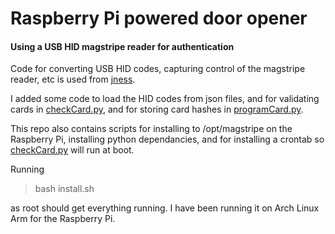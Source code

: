 # Raspberry Pi powered door opener
#### Using a USB HID magstripe reader for authentication


Code for converting USB HID codes, capturing control of the magstripe reader, etc is used from [jness](https://github.com/jness/magtek_cardreader/blob/master/main.py). 

I added some code to load the HID codes from json files, and for validating cards in [checkCard.py](https://github.com/rhinoceraptor/RPiMagstripe/blob/master/scripts/checkCard.py), and for storing card hashes in [programCard.py](https://github.com/rhinoceraptor/RPiMagstripe/blob/master/scripts/programCard.py).

This repo also contains scripts for installing to /opt/magstripe on the Raspberry Pi, installing python dependancies, and for installing a crontab so [checkCard.py](https://github.com/rhinoceraptor/RPiMagstripe/blob/master/scripts/checkCard.py) will run at boot.

Running
> bash install.sh

as root should get everything running. I have been running it on Arch Linux Arm for the Raspberry Pi.
